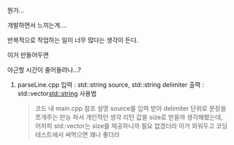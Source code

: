 뭔가...

개발하면서 느끼는게....

반복적으로 작업하는 일이 너무 많다는 생각이 든다.

이거 만들어두면

야근할 시간이 줄어들려나...?

1. parseLine.cpp
  입력 : std::string source, std::string delimiter
  출력 : std::vector<std::string>
  사용법
    > 코드 내 main.cpp 참조
  설명
    > source를 입력 받아 delimiter 단위로 문장을 쪼개주는 만능 파서
  개인적인 생각
    > 리턴 값을 size로 받을까 생각해봤는데, 어차피 std::vector는 size를 제공하니까 필요 없겠더라
    > 이거 외워두고 코딩 테스트에서 써먹으면 꽤나 좋더라
